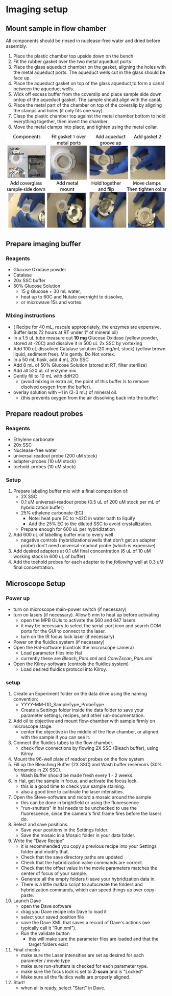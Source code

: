 # Imaging setup

## Mount sample in flow chamber
All components should be rinsed in nuclease-free water and dried before assembly. 


1. Place the plastic chamber top upside down on the bench
2. Fit the rubber gasket over the two metal aqueduct ports
3. Place the glass aqueduct chamber on the gasket, aligning the holes with the metal aqueduct ports. The aqueduct wells cut in the glass should be face up.
4. Place the aqueduct gasket on top of the glass aqueduct,to form a canal between the aqueduct wells.  
5. Wick off excess buffer from the coverslip and place sample side down ontop of the aqueduct gasket.  The sample should align with the canal.
6. Place the metal part of the chamber on top of the coverslip by aligning the clamps and holes (it only fits one way).
7. Clasp the plastic chamber top against the metal chamber bottom to hold everything together, then invert the chamber.  
8. Move the metal clamps into place, and tighten using the metal collar. 

![Assembly](/Images/BiopticsAssembly.PNG)

## Prepare imaging buffer

### Reagents
* Glucose Oxidase powder
* Catalase
* 20x SSC buffer
* 50% Glucose Solution
	* 15 g Glucose + 30 mL water, 
	* heat up to 60C and Nutate overnight to dissolve, 
	* or microwave 15s and vortex.

### Mixing instructions 
* ( Recipe for 40 mL, rescale appropriately, the enzymes are expensive, Buffer lasts 72 hours at RT under 1" of mineral oil)
* In a 1.5 uL tube measure out **10 mg** Glucose Oxidase (yellow powder, stored at -20C) and dissolve it in 500 uL 2x SSC by vortexing
* Add 100 uL dissolved Catalase solution (20 mg/mL stock) (yellow brown liquid, sediment free). Mix gently. Do Not vortex. 
* In a 50 mL flask, add 4 mL 20x SSC
* Add 8 mL of 50% Glucose Solution (stored at RT, filter sterilize)
* Add all 520 uL of enzyme mix
* Gently fill to 10 mL with ddH2O.
	- (avoid mixing in extra air, the point of this buffer is to remove disolved oxygen from the buffer). 
* overlay solution with ~1 in (2-3 mL) of mineral oil.
	- (this prevents oxygen from the air dissolving back into the buffer)

## Prepare readout probes

### Reagents
* Ethylene carbonate
* 20x SSC
* Nuclease-free water
* universal readout probe (200 uM stock)
* adapter-probes (10 uM stock)
* toehold-probes (10 uM stock)

### Setup
1. Prepare labeling buffer mix with a final composition of: 
	* 2X SSC
	* 0.1 uM universal-readout probe (0.5 uL of 200 uM stock per mL of hybridization buffer)
	* 25% ethylene carbonate (EC) 
		* Note: heat pure EC to >42C in water bath to liquify
		* Add the 25% EC to the diluted SSC to avoid crystallization.
	* Prepare enough for 600 uL per hybridization
2. Add 600 uL of labelling buffer mix to every well
	* negative controls (hybridizations/wells that don't get an adapter probe) don't need universal-readout probe (which is expensive).  
3. Add desired adapters at 0.1 uM final concentration (6 uL of 10 uM working stock in 600 uL of buffer)
4. Add the toehold probes for each adapter to the *following* well at 0.3 uM final concentration. 


## Microscope Setup
### Power up
* turn on microscope main-power switch (if necessary)
* turn on lasers (if necessary). Allow 5 min to heat up before activating
	* open the MPB GUIs to activate the 560 and 647 lasers
	* it may be necessary to select the serial-port icon and search COM ports for the GUI to connect to the laser.
	* turn on the IR focus lock laser (if necessary)
* Power on the fluidics system (if necessary)
* Open the Hal-software (controls the microscope camera)
	- Load parameter files into Hal
	- currently these are *Bleach_Pars.xml* and *ConvZscan_Pars.xml*
* Open the Kilroy-software (controls the fluidics system)
	- Load desired fluidics protocol into Kilroy. 

### setup 
1. Create an Experiment folder on the data drive using the naming convention: 
	- YYYY-MM-DD\_SampleType\_ProbeType
	- Create a Settings folder inside the data folder to save your parameter settings, recipes, and other run-documentation. 
2. Add oil to objective and mount flow-chamber with sample firmly on microscope stage. 
	- center the objective in the middle of the flow chamber, or aligned with the sample if you can see it.
3. Connect the fluidics tubes to the flow chamber. 
	- check flow connections by flowing 2X SSC (Bleach buffer), using Kilroy
4. Mount the 96-well plate of readout probes on the flow system
5. Fill up the Bleaching Buffer (2X SSC) and Wash buffer reservoirs (30% formamide in 2X SSC).
	- Wash Buffer should be made fresh every 1 - 2 weeks.  
6. In Hal, get the sample in focus, and activate the focus lock.
	- this is a good time to check your sample staining. 
	- also a good time to calibrate the laser intensities.
7. Open the Steve-software and record a mosaic around the sample
	- this can be done in brightfield or using the fluorescence
	- "run-shutters" in hal needs to be unchecked to use the fluorescence, since the camera's first frame fires before the lasers do. 
8. Select and save positions. 
   - Save your positions in the Settings folder.
   - Save the mosaic in a Mosaic folder in your data folder.
9. Write the "Dave Recipe"
	- it is recommended you copy a previous recipe into your Settings folder and modify that.
	- Check that the save directory paths are updated
	- Check that the hybridization valve commands are correct.
	- Check that the offset value in the movie parameters matches the center of focus of your sample.
	- Generate all the empty folders ti save your hybridization data in. 
	- There is a little matlab script to autocreate the folders and hybridization commands, which can speed things up over copy-paste. 
10. Launch Dave
	- open the Dave software
	- drag you Dave recipe into Dave to load it
	- select your saved position file
	- save the Dave XML that saves a record of Dave's actions (we typically call it "Run.xml"). 
	- Run the validate button 
		- this will make sure the parameter files are loaded and that the target folders exist
11. Final checks
	- make sure the Laser intensities are set as desired for each parameter / movie type
	- make sure run-shutters is checked for each parameter type.
	- make sure the focus lock is set to **Z-scan** and is "Locked"
	- Make sure all the fluidics wells are properly aligned.
12. Start!
	- when all is ready, select "Start" in Dave. 